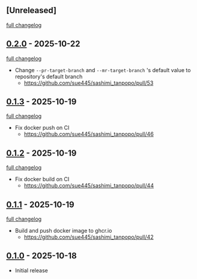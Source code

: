 ## [Unreleased]
[full changelog](http://github.com/sue445/sashimi_tanpopo/compare/v0.1.3...main)

## [0.2.0](https://github.com/sue445/sashimi_tanpopo/releases/tag/v0.2.0) - 2025-10-22
[full changelog](http://github.com/sue445/sashimi_tanpopo/compare/v0.1.3...v0.2.0)

* Change `--pr-target-branch` and `--mr-target-branch` 's default value to repository's default branch
    * https://github.com/sue445/sashimi_tanpopo/pull/53

## [0.1.3](https://github.com/sue445/sashimi_tanpopo/releases/tag/v0.1.3) - 2025-10-19
[full changelog](http://github.com/sue445/sashimi_tanpopo/compare/v0.1.2...v0.1.3)

* Fix docker push on CI
  * https://github.com/sue445/sashimi_tanpopo/pull/46

## [0.1.2](https://github.com/sue445/sashimi_tanpopo/releases/tag/v0.1.2) - 2025-10-19
[full changelog](http://github.com/sue445/sashimi_tanpopo/compare/v0.1.1...v0.1.2)

* Fix docker build on CI
  * https://github.com/sue445/sashimi_tanpopo/pull/44

## [0.1.1](https://github.com/sue445/sashimi_tanpopo/releases/tag/v0.1.1) - 2025-10-19
[full changelog](http://github.com/sue445/sashimi_tanpopo/compare/v0.1.0...v0.1.1)

* Build and push docker image to ghcr.io
  * https://github.com/sue445/sashimi_tanpopo/pull/42

## [0.1.0](https://github.com/sue445/sashimi_tanpopo/releases/tag/v0.1.0) - 2025-10-18

* Initial release
